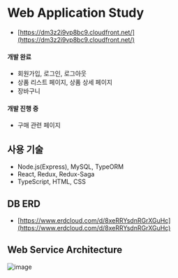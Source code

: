 # Web Application Study

- [https://dm3z2i9vp8bc9.cloudfront.net/](https://dm3z2i9vp8bc9.cloudfront.net/)

 #### 개발 완료
- 회원가입, 로그인, 로그아웃
- 상품 리스트 페이지, 상품 상세 페이지
- 장바구니

 #### 개발 진행 중
- 구매 관련 페이지

## 사용 기술
- Node.js(Express), MySQL, TypeORM
- React, Redux, Redux-Saga
- TypeScript, HTML, CSS

## DB ERD

- [https://www.erdcloud.com/d/8xeRRYsdnRGrXGuHc](https://www.erdcloud.com/d/8xeRRYsdnRGrXGuHc)

## Web Service Architecture

![image](https://user-images.githubusercontent.com/58353164/151685696-b6ded7a0-5f13-4591-99c4-ecd7e9ddf1b5.png)
